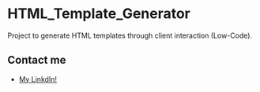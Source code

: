 
# HTML_Template_Generator

Project to generate HTML templates through client interaction (Low-Code).

## Contact me

- [My LinkdIn!](https://www.linkedin.com/in/rafael-portillo-morales/)
